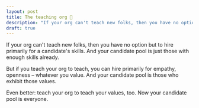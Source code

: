 ```yaml
---
layout: post
title: The teaching org 🏫 
description: "If your org can't teach new folks, then you have no option but to hire primarily for a candidate's skills. But if you teach your org to teach, you can hire primarily for empathy, openness – whatever you value."
draft: true
---
```


If your org can't teach new folks, then you have no option but to hire primarily for a candidate's skills. And your candidate pool is just those with enough skills already.

But if you teach your org to teach, you can hire primarily for empathy, openness – whatever you value. And your candidate pool is those who exhibit those values.

Even better: teach your org to teach your values, too. Now your candidate pool is everyone.